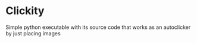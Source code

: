 # Clickity
Simple python executable with its source code that works as an autoclicker by just placing images
